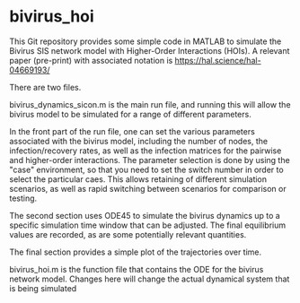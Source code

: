 # bivirus_hoi

This Git repository provides some simple code in MATLAB to simulate the Bivirus SIS network model with Higher-Order Interactions (HOIs). A relevant paper (pre-print) with associated notation is https://hal.science/hal-04669193/

There are two files.

bivirus_dynamics_sicon.m is the main run file, and running this will allow the bivirus model to be simulated for a range of different parameters. 

In the front part of the run file, one can set the various parameters associated with the bivirus model, including the number of nodes, the infection/recovery rates, as well as the infection matrices for the pairwise and higher-order interactions. The parameter selection is done by using the "case" environment, so that you need to set the switch number in order to select the particular caes. This allows retaining of different simulation scenarios, as well as rapid switching between scenarios for comparison or testing.

The second section uses ODE45 to simulate the bivirus dynamics up to a specific simulation time window that can be adjusted. The final equilibrium values are recorded, as are some potentially relevant quantities.

The final section provides a simple plot of the trajectories over time.


bivirus_hoi.m is the function file that contains the ODE for the bivirus network model. Changes here will change the actual dynamical system that is being simulated
